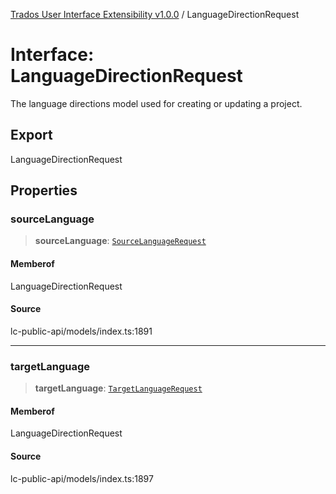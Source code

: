 [Trados User Interface Extensibility v1.0.0](../wiki/globals) / LanguageDirectionRequest

# Interface: LanguageDirectionRequest

The language directions model used for creating or updating a project.

## Export

LanguageDirectionRequest

## Properties

### sourceLanguage

> **sourceLanguage**: [`SourceLanguageRequest`](../wiki/Interface.SourceLanguageRequest)

#### Memberof

LanguageDirectionRequest

#### Source

lc-public-api/models/index.ts:1891

***

### targetLanguage

> **targetLanguage**: [`TargetLanguageRequest`](../wiki/Interface.TargetLanguageRequest)

#### Memberof

LanguageDirectionRequest

#### Source

lc-public-api/models/index.ts:1897
